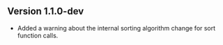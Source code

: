 Version 1.1.0-dev
-----------------
- Added a warning about the internal sorting algorithm change for sort function calls.